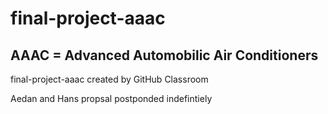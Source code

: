 # final-project-aaac
## AAAC = Advanced Automobilic Air Conditioners
final-project-aaac created by GitHub Classroom

Aedan and Hans propsal postponded indefintiely
